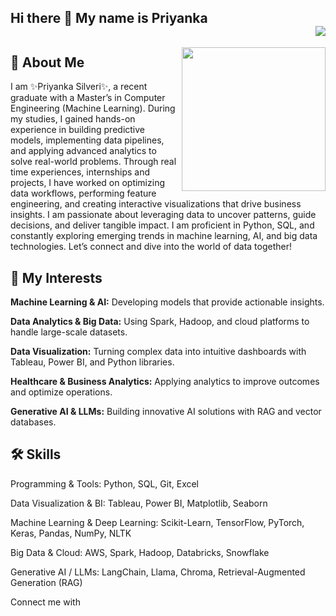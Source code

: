 ## Hi there 👋 My name is Priyanka <div align = 'right'>![](https://komarev.com/ghpvc/?username=amlanmohanty1&color=yellow)</div>

<img align='right' src="https://media.giphy.com/media/M9gbBd9nbDrOTu1Mqx/giphy.gif" width="230">


## 🚀 About Me
I am ✨Priyanka Silveri✨, a recent graduate with a Master’s in Computer Engineering (Machine Learning). During my studies, I gained hands-on experience in building predictive models, implementing data pipelines, and applying advanced analytics to solve real-world problems. Through real time experiences, internships and projects, I have worked on optimizing data workflows, performing feature engineering, and creating interactive visualizations that drive business insights. I am passionate about leveraging data to uncover patterns, guide decisions, and deliver tangible impact. I am proficient in Python, SQL, and constantly exploring emerging trends in machine learning, AI, and big data technologies. Let’s connect and dive into the world of data together!

## 🔭 My Interests

**Machine Learning & AI:** Developing models that provide actionable insights.

**Data Analytics & Big Data:** Using Spark, Hadoop, and cloud platforms to handle large-scale datasets.

**Data Visualization:** Turning complex data into intuitive dashboards with Tableau, Power BI, and Python libraries.

**Healthcare & Business Analytics:** Applying analytics to improve outcomes and optimize operations.

**Generative AI & LLMs:** Building innovative AI solutions with RAG and vector databases.

## 🛠 Skills

Programming & Tools: Python, SQL, Git, Excel

Data Visualization & BI: Tableau, Power BI, Matplotlib, Seaborn

Machine Learning & Deep Learning: Scikit-Learn, TensorFlow, PyTorch, Keras, Pandas, NumPy, NLTK

Big Data & Cloud: AWS, Spark, Hadoop, Databricks, Snowflake

Generative AI / LLMs: LangChain, Llama, Chroma, Retrieval-Augmented Generation (RAG)

Connect me with 
